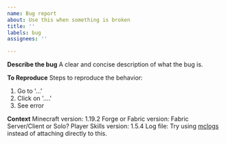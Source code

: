 ```yaml
---
name: Bug report
about: Use this when something is broken
title: ''
labels: bug
assignees: ''

---
```


**Describe the bug**
A clear and concise description of what the bug is.

**To Reproduce**
Steps to reproduce the behavior:
1. Go to '...'
2. Click on '....'
3. See error

**Context**
Minecraft version: 1.19.2
Forge or Fabric version: Fabric
Server/Client or Solo?
Player Skills version: 1.5.4
Log file: Try using [mclogs](https://mclo.gs/) instead of attaching directly to this.
